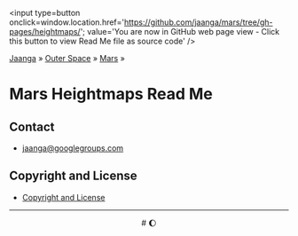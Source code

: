
<span style=display:none; >[You are now in GitHub source code view - click this link to view Read Me file as a web page]( https://jaanga.github.io/mars/heightmaps/ "View file as a web page." ) </span>
<input type=button onclick=window.location.href='https://github.com/jaanga/mars/tree/gh-pages/heightmaps/'; value='You are now in GitHub web page view - Click this button to view Read Me file as source code' />


[Jaanga]( https://jaanga.github.io/ ) &raquo; [Outer Space]( https://jaanga.github.io/outer-space/ ) &raquo; [Mars]( https://jaanga.github.io/mars/ ) &raquo;

Mars Heightmaps Read Me
===


## Contact

* jaanga@googlegroups.com

## Copyright and License

* [Copyright and License]( https://jaanga.github.io/#https://jaanga.github.io/jaanga-copyright-and-mit-license.md )

***

<center title="Waxing Gibbous Moon" >
# <a href=javascript:window.scrollTo(0,0); style=text-decoration:none; >&#127764;</a>
</center>